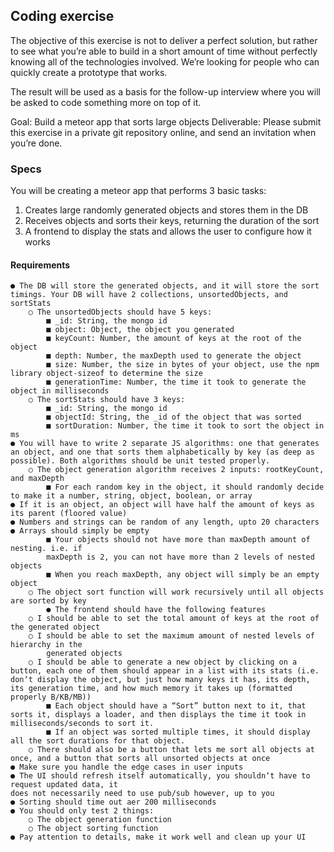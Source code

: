 ## Coding exercise
The objective of this exercise is not to deliver a perfect solution, but rather to see what you’re able to build in a short amount of time without perfectly knowing all of the technologies involved. We’re looking for people who can quickly create a prototype that works.

The result will be used as a basis for the follow-up interview where you will be asked to code something more on top of it.

Goal: Build a meteor app that sorts large objects
Deliverable: Please submit this exercise in a private git repository online, and send an invitation when youʼre done.

### Specs

You will be creating a meteor app that performs 3 basic tasks:
1. Creates large randomly generated objects and stores them in the DB
2. Receives objects and sorts their keys, returning the duration of the sort
3. A frontend to display the stats and allows the user to configure how it works


#### Requirements
	● The DB will store the generated objects, and it will store the sort timings. Your DB will have 2 collections, unsortedObjects, and sortStats
		○ The unsortedObjects should have 5 keys:
			■ _id: String, the mongo id
			■ object: Object, the object you generated
			■ keyCount: Number, the amount of keys at the root of the object
			■ depth: Number, the maxDepth used to generate the object
			■ size: Number, the size in bytes of your object, use the npm library object-sizeof to determine the size
			■ generationTime: Number, the time it took to generate the object in milliseconds
		○ The sortStats should have 3 keys:
			■ _id: String, the mongo id
			■ objectId: String, the _id of the object that was sorted
			■ sortDuration: Number, the time it took to sort the object in ms
	● You will have to write 2 separate JS algorithms: one that generates an object, and one that sorts them alphabetically by key (as deep as possible). Both algorithms should be unit tested properly.
		○ The object generation algorithm receives 2 inputs: rootKeyCount, and maxDepth
			■ For each random key in the object, it should randomly decide to make it a number, string, object, boolean, or array
	● If it is an object, an object will have half the amount of keys as its parent (floored value)
	● Numbers and strings can be random of any length, upto 20 characters
	● Arrays should simply be empty
			■ Your objects should not have more than maxDepth amount of nesting. i.e. if
			maxDepth is 2, you can not have more than 2 levels of nested objects
			■ When you reach maxDepth, any object will simply be an empty object
		○ The object sort function will work recursively until all objects are sorted by key
			● The frontend should have the following features
		○ I should be able to set the total amount of keys at the root of the generated object
		○ I should be able to set the maximum amount of nested levels of hierarchy in the
			generated objects
		○ I should be able to generate a new object by clicking on a button, each one of them should appear in a list with its stats (i.e. donʼt display the object, but just how many keys it has, its depth, its generation time, and how much memory it takes up (formatted properly B/KB/MB))
			■ Each object should have a “Sort” button next to it, that sorts it, displays a loader, and then displays the time it took in milliseconds/seconds to sort it.
			■ If an object was sorted multiple times, it should display all the sort durations for that object.
		○ There should also be a button that lets me sort all objects at once, and a button that sorts all unsorted objects at once
	● Make sure you handle the edge cases in user inputs
	● The UI should refresh itself automatically, you shouldnʼt have to request updated data, it
	does not necessarily need to use pub/sub however, up to you
	● Sorting should time out a er 200 milliseconds
	● You should only test 2 things:
		○ The object generation function
		○ The object sorting function
	● Pay attention to details, make it work well and clean up your UI